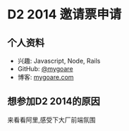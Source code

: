 # D2 2014 邀请票申请

## 个人资料

- 兴趣:   Javascript, Node, Rails
- GitHub: [@mygoare](https://github.com/mygoare)
- 博客:   [mygoare.com](http://mygoare.com)

## 想参加D2 2014的原因

来看看阿里,感受下大厂前端氛围
